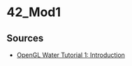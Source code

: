 # 42_Mod1

## Sources

- [OpenGL Water Tutorial 1: Introduction](https://www.youtube.com/watch?v=HusvGeEDU_U)
